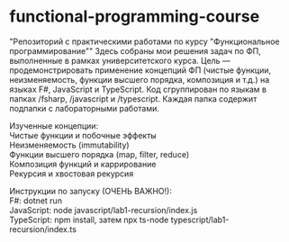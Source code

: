 # functional-programming-course
"Репозиторий с практическими работами по курсу "Функциональное программирование""
Здесь собраны мои решения задач по ФП, выполненные в рамках университетского курса. Цель — продемонстрировать применение концепций ФП (чистые функции, неизменяемость, функции высшего порядка, композиция и т.д.) на языках F#, JavaScript и TypeScript.
Код сгруппирован по языкам в папках /fsharp, /javascript и /typescript. Каждая папка содержит подпапки с лабораторными работами.

Изученные концепции:  
Чистые функции и побочные эффекты  
Неизменяемость (immutability)  
Функции высшего порядка (map, filter, reduce)  
Композиция функций и каррирование  
Рекурсия и хвостовая рекурсия  

Инструкции по запуску (ОЧЕНЬ ВАЖНО!):  
F#: dotnet run  
JavaScript: node javascript/lab1-recursion/index.js  
TypeScript: npm install, затем npx ts-node typescript/lab1-recursion/index.ts  


